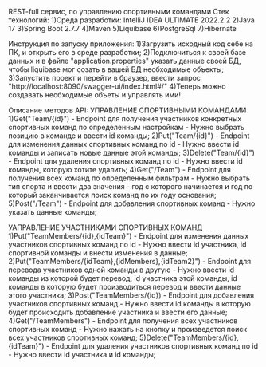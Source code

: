 REST-full сервис, по управлению спортивными командами
Стек технологий:
1)Среда разработки: IntelliJ IDEA ULTIMATE 2022.2.2
2)Java 17
3)Spring Boot 2.7.7
4)Maven
5)Liquibase
6)PostgreSql 
7)Hibernate

Инструкция по запуску приложения:
1)Загрузить исходный код себе на ПК, и открыть его в среде разработки;
2)Подключиться к своей базе данных и в файле "application.properties" указать данные своей БД,
чтобы liquibase мог созать в вашей БД необходимые объекты;
3)Запустить проект и перейти в браузер, ввести запрос "http://localhost:8090/swagger-ui/index.html#/"
4)Теперь можно создавать необходимые объеты и управлять ими!

Описание методов API:
УПРАВЛЕНИЕ СПОРТИВНЫМИ КОМАНДАМИ
1)Get("Team/{id}") - Endpoint для получения участников конкретных спортивных команд по определенным настройкам -
Нужно выбрать позицию в команде и ввести id команды;
2)Put("Team/{id}") - Endpoint для изменения данных спортивных команд по id - 
Нужно ввести id команды и записать новые данные этой команды;
3)Delete("Team/{id}") - Endpoint для удаления спортивных команд по id -
Нужно ввести id команды, которую хотите удалить;
4)Get("/Team") - Endpoint для получения всех команд по определенным фильтрам -
Нужно выбрать тип спорта и ввести два значения - год с которого начинается
и год по который заканчивается поиск команд по их году основания;
5)Post("/Team") - Endpoint для добавления спортивных команд - 
Нужно указать данные команды;

УАПРАВЛЕНИЕ УЧАСТНИКАМИ СПОРТИВНЫХ КОМАНД
1)Put("TeamMembers/{id},{idTeam}") - Endpoint для изменения данных участников спортивных команд по id -
Нужно ввести id участника, id спортивной команды и внести изменения в данные;
2)Put("TeamMembers/{idTeam},{idMembers},{idTeam2}") - Endpoint для перевода участников одной команды в другую -
Нужно ввести id команды из которой будет перевод, id участника этой команды, id команды в которую будет производиться перевод
и ввести данные этого участника;
3)Post("TeamMembers/{id}) - Endpoint для добавления участников спортивных команд -
Нужно ввести id команды в которую будет происходить добавление участника и ввести его данные;
4)Get("/TeamMembers") - Endpoint для получения всех участников спортивных команд -
Нужно нажать на кнопку и произведется поиск всех участников спортивных команд;
5)Delete("TeamMembers/{id},{idTeam}") - Endpoint для удаления участников спортивных команд по id -
Нужно ввести id участника и id команды;